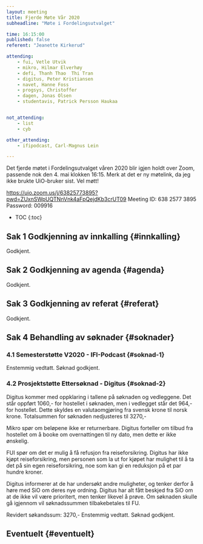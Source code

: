 ```yaml
---
layout: meeting
title: Fjerde Møte Vår 2020
subheadline: "Møte i Fordelingsutvalget"

time: 16:15:00
published: false
referent: "Jeanette Kirkerud"

attending:
    - fui, Vetle Utvik
    - mikro, Hilmar Elverhøy
    - defi, Thanh Thao  Thi Tran
    - digitus, Peter Kristiansen
    - navet, Hanne Foss
    - progsys, Christoffer
    - dagen, Jonas Olsen
    - studentavis, Patrick Persson Haukaa


not_attending:
    - list
    - cyb

other_attending:
    - ifipodcast, Carl-Magnus Lein

---
```

Det fjerde møtet i Fordelingsutvalget våren 2020 blir igjen holdt over Zoom,
passende nok den 4. mai klokken 16:15. 
Merk at det er ny møtelink, da jeg ikke brukte UiO-bruker sist.
Vel møtt!

https://uio.zoom.us/j/63825773895?pwd=ZUxnSWpUQTNnVnk4aFpQejdKb3crUT09
Meeting ID: 638 2577 3895
Password: 009916

* TOC
{:toc}

## Sak 1 Godkjenning av innkalling {#innkalling}

Godkjent.

## Sak 2 Godkjenning av agenda {#agenda}

Godkjent.

## Sak 3 Godkjenning av referat {#referat}

Godkjent.

## Sak 4 Behandling av søknader {#soknader}

### 4.1 Semesterstøtte V2020 - IFI-Podcast {#soknad-1}

Enstemmig vedtatt.
Søknad godkjent.

### 4.2 Prosjektstøtte Ettersøknad - Digitus {#soknad-2}

Digitus kommer med oppklaring i tallene på søknaden og vedleggene. Det står oppført 1060,- for hostellet i søknaden, men i vedlegget står det 964,- for hostellet. Dette skyldes en valutaomgjøring fra svensk krone til norsk krone. Totalsummen for søknaden nedjusteres til 3270,-

Mikro spør om beløpene ikke er returnerbare. Digitus forteller om tilbud fra hostellet om å booke om overnattingen til ny dato, men dette er ikke ønskelig.

FUI spør om det er mulig å få refusjon fra reiseforsikring. Digitus har ikke kjøpt reiseforsikring, men personen som la ut for kjøpet har mulighet til å ta det på sin egen reiseforsikring, noe som kan gi en reduksjon på et par hundre kroner.

Digitus informerer at de har undersøkt andre muligheter, og tenker derfor å høre med SiO om deres nye ordning. Digitus har alt fått beskjed fra SiO om at de ikke vil være prioritert, men tenker likevel å prøve. Om søknaden skulle gå igjennom vil søknadssummen tilbakebetales til FU.

Revidert søkandssum: 3270,-
Enstemmig vedtatt.
Søknad godkjent.

## Eventuelt {#eventuelt}

